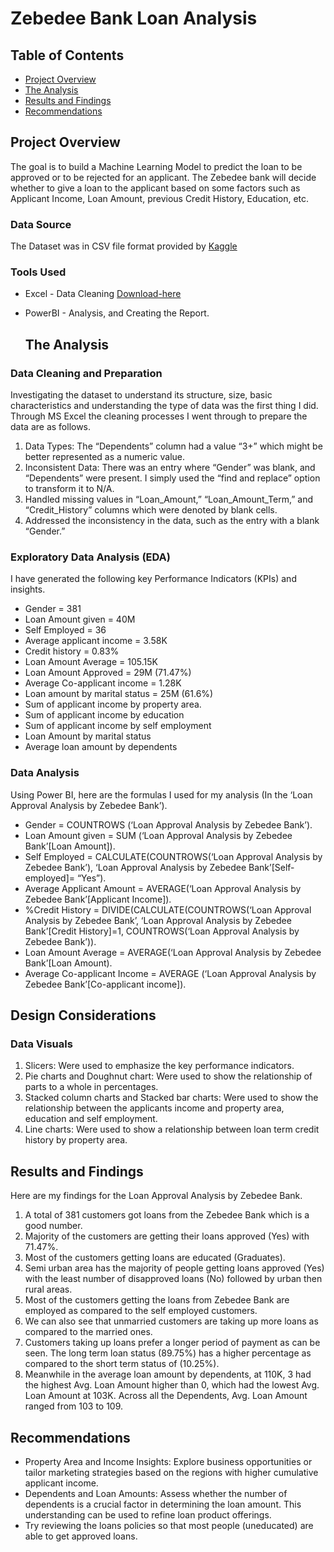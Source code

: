# Zebedee Bank Loan Analysis

## Table of Contents

- [Project Overview](#project-overview)
- [The Analysis](#the-analysis)
- [Results and Findings](#results-and-findings)
- [Recommendations](#recommendations)


## Project Overview
The goal is to build a Machine Learning Model to predict the loan to be approved or to be rejected for an applicant.
The Zebedee bank will decide whether to give a loan to the applicant based on some factors such as Applicant Income, Loan Amount, previous Credit History, Education, etc.

### Data Source

The Dataset was in CSV file format provided by [Kaggle](kaggle.com)

### Tools Used

- Excel - Data Cleaning [Download-here](https://microsoft.com)
- PowerBI - Analysis, and Creating the Report.

  ## The Analysis
### Data Cleaning and Preparation

Investigating the dataset to understand its structure, size, basic characteristics and understanding the type of data was the first thing I did.
Through MS Excel the cleaning processes I went through to prepare the data are as follows.
1.	Data Types: The “Dependents” column had a value “3+” which might be better represented as a numeric value.
2.	Inconsistent Data: There was an entry where “Gender” was blank, and “Dependents” were present. I simply used the “find and replace” option to transform it to N/A.
3.	Handled missing values in “Loan_Amount,” “Loan_Amount_Term,” and “Credit_History” columns which were denoted by blank cells.
4.	Addressed the inconsistency in the data, such as the entry with a blank “Gender.”

  ### Exploratory Data Analysis (EDA)

  I have generated the following key Performance Indicators (KPIs) and insights.
- Gender = 381
- Loan Amount given = 40M
- Self Employed = 36
- Average applicant income = 3.58K
- Credit history = 0.83%
- Loan Amount Average = 105.15K
- Loan Amount Approved = 29M (71.47%)
- Average Co-applicant income = 1.28K
- Loan amount by marital status = 25M (61.6%)
- Sum of applicant income by property area.
- Sum of applicant income by education
- Sum of applicant income by self employment
- Loan Amount by marital status
- Average loan amount by dependents

 ### Data Analysis

 Using Power BI, here are the formulas I used for my analysis (In the ‘Loan Approval Analysis by Zebedee Bank’).
- Gender = COUNTROWS (‘Loan Approval Analysis by Zebedee Bank’).
-	Loan Amount given = SUM (‘Loan Approval Analysis by Zebedee Bank’[Loan Amount]).
-	Self Employed = CALCULATE(COUNTROWS(‘Loan Approval Analysis by Zebedee Bank’), ‘Loan Approval Analysis by Zebedee Bank’[Self-employed]= “Yes”).
-	Average Applicant Amount = AVERAGE(‘Loan Approval Analysis by Zebedee Bank’[Applicant Income]).
-	%Credit History = DIVIDE(CALCULATE(COUNTROWS(‘Loan Approval Analysis by Zebedee Bank’, ‘Loan Approval Analysis by Zebedee Bank’[Credit History]=1, COUNTROWS(‘Loan Approval Analysis by Zebedee Bank’)).
-	Loan Amount Average = AVERAGE(‘Loan Approval Analysis by Zebedee Bank’[Loan Amount).
-	Average Co-applicant Income = AVERAGE (‘Loan Approval Analysis by Zebedee Bank’[Co-applicant income]).

   ## Design Considerations
  ### Data Visuals

1. Slicers: Were used to emphasize the key performance indicators.
2. Pie charts and Doughnut chart: Were used to show the relationship of parts to a whole in percentages.
3. Stacked column charts and Stacked bar charts: Were used to show the relationship between the applicants income and property area, education and self employment.
4. Line charts: Were used to show a relationship between loan term credit history by property area.

 ## Results and Findings

 Here are my findings for the Loan Approval Analysis by Zebedee Bank.
1.	A total of 381 customers got loans from the Zebedee Bank which is a good number.
2.	Majority of the customers are getting their loans approved (Yes) with 71.47%.
3.	Most of the customers getting loans are educated (Graduates).
4.	Semi urban area has the majority of people getting loans approved (Yes) with the least number of disapproved loans (No) followed by urban then rural areas.
5.	Most of the customers getting the loans from Zebedee Bank are employed as compared to the self employed customers.
6.	We can also see that unmarried customers are taking up more loans as compared to the married ones.
7.	Customers taking up loans prefer a longer period of payment as can be seen. The long term loan status (89.75%) has a higher percentage as compared to the short term status of (10.25%).
8.	Meanwhile in the average loan amount by dependents, at 110K, 3 had the highest Avg. Loan Amount higher than 0, which had the lowest Avg. Loan Amount at 103K. Across all the Dependents, Avg. Loan Amount ranged from 103 to 109.

  ## Recommendations
- Property Area and Income Insights: Explore business opportunities or tailor marketing strategies based on the regions with higher cumulative applicant income.
- Dependents and Loan Amounts: Assess whether the number of dependents is a crucial factor in determining the loan amount. This understanding can be used to refine loan product offerings.
- Try reviewing the loans policies so that most people (uneducated) are able to get approved loans.





